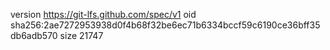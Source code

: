 version https://git-lfs.github.com/spec/v1
oid sha256:2ae7272953938d0f4b68f32be6ec71b6334bccf59c6190ce36bff35db6adb570
size 21747
